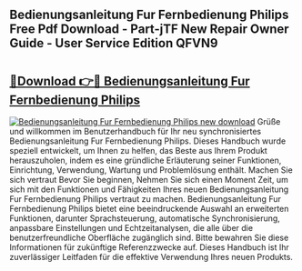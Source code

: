## Bedienungsanleitung Fur Fernbedienung Philips Free Pdf Download - Part-jTF New Repair Owner Guide - User Service Edition QFVN9

# <h2><a href="http://df0698.blite.top/?on=Bedienungsanleitung+Fur+Fernbedienung+Philips">🔗Download 👉🔴 Bedienungsanleitung Fur Fernbedienung Philips</a></h2>

[![Bedienungsanleitung Fur Fernbedienung Philips new download](https://i.imgur.com/lujVjoI.png)](http://df0698.blite.top/?on=Bedienungsanleitung+Fur+Fernbedienung+Philips)
Grüße und willkommen im Benutzerhandbuch für Ihr neu synchronisiertes Bedienungsanleitung Fur Fernbedienung Philips. Dieses Handbuch wurde speziell entwickelt, um Ihnen zu helfen, das Beste aus Ihrem Produkt herauszuholen, indem es eine gründliche Erläuterung seiner Funktionen, Einrichtung, Verwendung, Wartung und Problemlösung enthält. Machen Sie sich vertraut Bevor Sie beginnen, Nehmen Sie sich einen Moment Zeit, um sich mit den Funktionen und Fähigkeiten Ihres neuen Bedienungsanleitung Fur Fernbedienung Philips vertraut zu machen. Bedienungsanleitung Fur Fernbedienung Philips bietet eine beeindruckende Auswahl an erweiterten Funktionen, darunter Sprachsteuerung, automatische Synchronisierung, anpassbare Einstellungen und Echtzeitanalysen, die alle über die benutzerfreundliche Oberfläche zugänglich sind. Bitte bewahren Sie diese Informationen für zukünftige Referenzzwecke auf. Dieses Handbuch ist Ihr zuverlässiger Leitfaden für die effektive Verwendung Ihres neuen Produkts.
